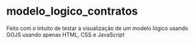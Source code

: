 # modelo_logico_contratos
Feito com o intuito de testar a visualização de um modelo lógico usando GOJS usando apenas HTML, CSS e JavaScript
